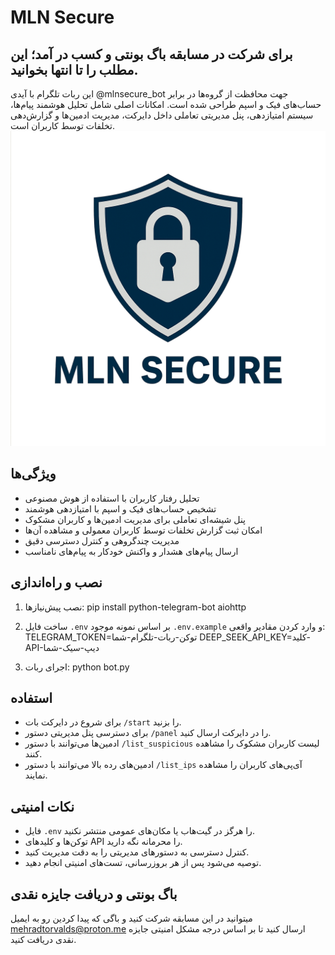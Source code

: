 # MLN Secure
## برای شرکت در مسابقه باگ بونتی و کسب در آمد؛ این مطلب را تا انتها بخوانید.
این ربات تلگرام با آیدی @mlnsecure_bot جهت محافظت از گروه‌ها در برابر حساب‌های فیک و اسپم طراحی شده است. امکانات اصلی شامل تحلیل هوشمند پیام‌ها، سیستم امتیازدهی، پنل مدیریتی تعاملی داخل دایرکت، مدیریت ادمین‌ها و گزارش‌دهی تخلفات توسط کاربران است. 
![icon](mlnsecure.png)
## ویژگی‌ها

- تحلیل رفتار کاربران با استفاده از هوش مصنوعی
- تشخیص حساب‌های فیک و اسپم با امتیازدهی هوشمند
- پنل شیشه‌ای تعاملی برای مدیریت ادمین‌ها و کاربران مشکوک
- امکان ثبت گزارش تخلفات توسط کاربران معمولی و مشاهده آن‌ها
- مدیریت چندگروهی و کنترل دسترسی دقیق
- ارسال پیام‌های هشدار و واکنش خودکار به پیام‌های نامناسب

## نصب و راه‌اندازی

1. نصب پیش‌نیازها: pip install python-telegram-bot aiohttp

2. ساخت فایل `.env` بر اساس نمونه موجود `.env.example` و وارد کردن مقادیر واقعی:
TELEGRAM_TOKEN=توکن-ربات-تلگرام-شما DEEP_SEEK_API_KEY=کلید-API-دیپ-سیک-شما

3. اجرای ربات: python bot.py
## استفاده

- برای شروع در دایرکت بات `/start` را بزنید.
- برای دسترسی پنل مدیریتی دستور `/panel` را در دایرکت ارسال کنید.
- ادمین‌ها می‌توانند با دستور `/list_suspicious` لیست کاربران مشکوک را مشاهده کنند.
- ادمین‌های رده بالا می‌توانند با دستور `/list_ips` آی‌پی‌های کاربران را مشاهده نمایند.

## نکات امنیتی

- فایل `.env` را هرگز در گیت‌هاب یا مکان‌های عمومی منتشر نکنید.
- توکن‌ها و کلیدهای API را محرمانه نگه دارید.
- کنترل دسترسی به دستورهای مدیریتی را به دقت مدیریت کنید.
- توصیه می‌شود پس از هر بروزرسانی، تست‌های امنیتی انجام دهید.

## باگ بونتی و دریافت جایزه نقدی

میتوانید در این مسابقه شرکت کنید و باگی که پیدا کردین رو به ایمیل mehradtorvalds@proton.me ارسال کنید تا بر اساس درجه مشکل امنیتی جایزه نقدی دریافت کنید.

